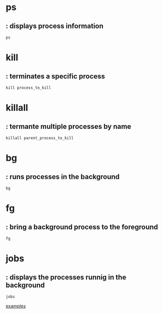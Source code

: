 # ps
## : displays process information
    ps
# kill 
## : terminates a specific process
    kill process_to_kill
    
# killall 
## : termante multiple processes by name 
    killall parent_process_to_kill
    
# bg 
## : runs processes in the background
    bg

# fg
## : bring a background process to the foreground
    fg

# jobs 
## : displays the processes runnig in the background
    jobs
    
[examples](https://github.com/ROT101/learn_something/blob/main/linux%20basics/process_managing/2_process_managment_tutorial.md)
